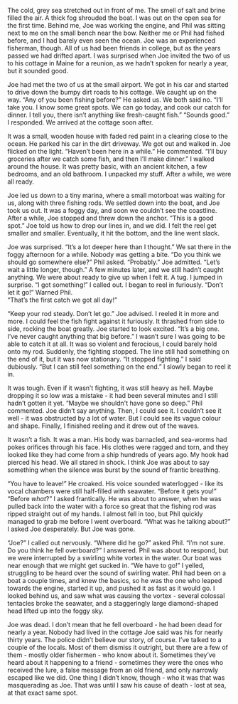 The cold, grey sea stretched out in front of me. The smell of salt and brine filled the air. A thick fog shrouded the boat. I was out on the open sea for the first time. Behind me, Joe was working the engine, and Phil was sitting next to me on the small bench near the bow. Neither me or Phil had fished before, and I had barely even seen the ocean. Joe was an experienced fisherman, though. All of us had been friends in college, but as the years passed we had drifted apart. I was surprised when Joe invited the two of us to his cottage in Maine for a reunion, as we hadn’t spoken for nearly a year,  but it sounded good.

Joe had met the two of us at the small airport. We got in his car and started to drive down the bumpy dirt roads to his cottage. We caught up on the way. “Any of you been fishing before?” He asked us. We both said no. “I’ll take you. I know some great spots. We can go today, and cook our catch for dinner. I tell you, there isn’t anything like fresh-caught fish.” “Sounds good.” I responded. We arrived at the cottage soon after. 

It was a small, wooden house with faded red paint in a clearing close to the ocean. He parked his car in the dirt driveway. We got out and walked in. Joe flicked on the light. “Haven’t been here in a while.” He commented. “I’ll buy groceries after we catch some fish, and then I’ll make dinner.” I walked around the house. It was pretty basic, with an ancient kitchen, a few bedrooms, and an old bathroom. I unpacked my stuff. After a while, we were all ready. 

Joe led us down to a tiny marina, where a small motorboat was waiting for us, along with three fishing rods. We settled down into the boat, and Joe took us out. It was a foggy day, and soon we couldn’t see the coastline. After a while, Joe stopped and threw down the anchor. “This is a good spot.” Joe told us how to drop our lines in, and we did. I felt the reel get smaller and smaller. Eventually, it hit the bottom, and the line went slack. 

Joe was surprised. “It’s a lot deeper here than I thought.” We sat there in the foggy afternoon for a while. Nobody was getting a bite. “Do you think we should go somewhere else?” Phil asked. “Probably.” Joe admitted. “Let’s wait a little longer, though.” A few minutes later, and we still hadn’t caught anything. We were about ready to give up when I felt it. A tug. I jumped in surprise. “I got something!” I called out. I began to reel in furiously. “Don’t let it go!” Warned Phil.   
“That’s the first catch we got all day!” 

“Keep your rod steady. Don’t let go.” Joe advised. I reeled it in more and more. I could feel the fish fight against it furiously. It thrashed from side to side, rocking the boat greatly. Joe started to look excited. “It’s a big one. I’ve never caught anything that big before.” I wasn’t sure I was going to be able to catch it at all. It was so violent and ferocious, I could barely hold onto my rod. Suddenly, the fighting stopped. The line still had something on the end of it, but it was now stationary. “It stopped fighting.” I said dubiously. “But I can still feel something on the end.” I slowly began to reel it in.

It was tough. Even if it wasn’t fighting, it was still heavy as hell. Maybe dropping it so low was a mistake - it had been several minutes and I still hadn’t gotten it yet. “Maybe we shouldn't have gone so deep.” Phil commented. Joe didn’t say anything. Then, I could see it. I couldn’t see it well - it was obstructed by a lot of water. But I could see its vague colour and shape. Finally, I finished reeling and it drew out of the waves.

It wasn’t a fish. It was a man. His body was barnacled, and sea-worms had pokes orifices through his face. His clothes were ragged and torn, and they looked like they had come from a ship hundreds of years ago. My hook had pierced his head. We all stared in shock. I think Joe was about to say something when the silence was burst by the sound of frantic breathing. 

“You have to leave!” He croaked. His voice sounded waterlogged - like its vocal chambers were still half-filled with seawater. “Before it gets you!” “Before *what*?” I asked frantically. He was about to answer, when he was pulled back into the water with a force so great that the fishing rod was ripped straight out of my hands. I almost fell in too, but Phil quickly managed to grab me before I went overboard. “What was he talking about?” I asked Joe desperately. But Joe was gone.

“Joe?” I called out nervously. “Where did he go?” asked Phil. “I’m not sure. Do you think he fell overboard?” I answered. Phil was about to respond, but we were interrupted by a swirling white vortex in the water. Our boat was near enough that we might get sucked in. “We have to go!” I yelled, struggling to be heard over the sound of swirling water. Phil had been on a boat a couple times, and knew the basics, so he was the one who leaped towards the engine, started it up, and pushed it as fast as it would go. I looked behind us, and saw what was causing the vortex - several colossal tentacles broke the seawater, and a staggeringly large diamond-shaped head lifted up into the foggy sky.

Joe was dead. I don’t mean that he fell overboard - he had been dead for nearly a year. Nobody had lived in the cottage Joe said was his for nearly thirty years. The police didn’t believe our story, of course. I’ve talked to a couple of the locals. Most of them dismiss it outright, but there are a few of them - mostly older fishermen - who know about it. Sometimes they’ve heard about it happening to a friend - sometimes they were the ones who received the lure, a false message from an old friend, and only narrowly escaped like we did. One thing I didn’t know, though - who it was that was masquerading as Joe. That was until I saw his cause of death - lost at sea, at that exact same spot.